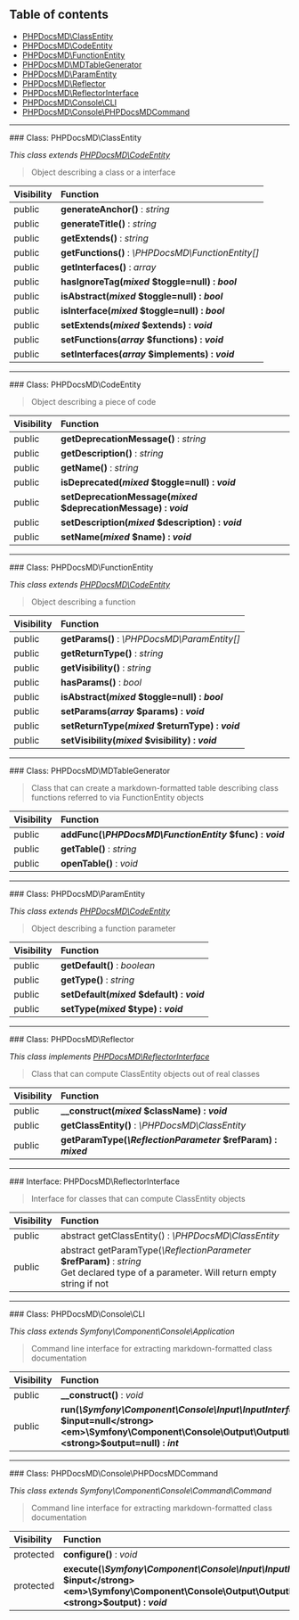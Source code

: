 ## Table of contents

- [PHPDocsMD\ClassEntity](#class-phpdocsmdclassentity)
- [PHPDocsMD\CodeEntity](#class-phpdocsmdcodeentity)
- [PHPDocsMD\FunctionEntity](#class-phpdocsmdfunctionentity)
- [PHPDocsMD\MDTableGenerator](#class-phpdocsmdmdtablegenerator)
- [PHPDocsMD\ParamEntity](#class-phpdocsmdparamentity)
- [PHPDocsMD\Reflector](#class-phpdocsmdreflector)
- [PHPDocsMD\ReflectorInterface](#interface-phpdocsmdreflectorinterface)
- [PHPDocsMD\Console\CLI](#class-phpdocsmdconsolecli)
- [PHPDocsMD\Console\PHPDocsMDCommand](#class-phpdocsmdconsolephpdocsmdcommand)

<hr /> 
### Class: PHPDocsMD\ClassEntity

*This class extends [PHPDocsMD\CodeEntity](#class-phpdocsmdcodeentity)*

> Object describing a class or a interface

| Visibility | Function |
|:-----------|:---------|
| public | <strong>generateAnchor()</strong> : <em>string</em> |
| public | <strong>generateTitle()</strong> : <em>string</em> |
| public | <strong>getExtends()</strong> : <em>string</em> |
| public | <strong>getFunctions()</strong> : <em>\PHPDocsMD\FunctionEntity[]</em> |
| public | <strong>getInterfaces()</strong> : <em>array</em> |
| public | <strong>hasIgnoreTag(<em>mixed</em> <strong>$toggle=null)</strong> : <em>bool</em> |
| public | <strong>isAbstract(<em>mixed</em> <strong>$toggle=null)</strong> : <em>bool</em> |
| public | <strong>isInterface(<em>mixed</em> <strong>$toggle=null)</strong> : <em>bool</em> |
| public | <strong>setExtends(<em>mixed</em> <strong>$extends)</strong> : <em>void</em> |
| public | <strong>setFunctions(<em>array</em> <strong>$functions)</strong> : <em>void</em> |
| public | <strong>setInterfaces(<em>array</em> <strong>$implements)</strong> : <em>void</em> |

<hr /> 
### Class: PHPDocsMD\CodeEntity

> Object describing a piece of code

| Visibility | Function |
|:-----------|:---------|
| public | <strong>getDeprecationMessage()</strong> : <em>string</em> |
| public | <strong>getDescription()</strong> : <em>string</em> |
| public | <strong>getName()</strong> : <em>string</em> |
| public | <strong>isDeprecated(<em>mixed</em> <strong>$toggle=null)</strong> : <em>void|bool</em> |
| public | <strong>setDeprecationMessage(<em>mixed</em> <strong>$deprecationMessage)</strong> : <em>void</em> |
| public | <strong>setDescription(<em>mixed</em> <strong>$description)</strong> : <em>void</em> |
| public | <strong>setName(<em>mixed</em> <strong>$name)</strong> : <em>void</em> |

<hr /> 
### Class: PHPDocsMD\FunctionEntity

*This class extends [PHPDocsMD\CodeEntity](#class-phpdocsmdcodeentity)*

> Object describing a function

| Visibility | Function |
|:-----------|:---------|
| public | <strong>getParams()</strong> : <em>\PHPDocsMD\ParamEntity[]</em> |
| public | <strong>getReturnType()</strong> : <em>string</em> |
| public | <strong>getVisibility()</strong> : <em>string</em> |
| public | <strong>hasParams()</strong> : <em>bool</em> |
| public | <strong>isAbstract(<em>mixed</em> <strong>$toggle=null)</strong> : <em>bool</em> |
| public | <strong>setParams(<em>array</em> <strong>$params)</strong> : <em>void</em> |
| public | <strong>setReturnType(<em>mixed</em> <strong>$returnType)</strong> : <em>void</em> |
| public | <strong>setVisibility(<em>mixed</em> <strong>$visibility)</strong> : <em>void</em> |

<hr /> 
### Class: PHPDocsMD\MDTableGenerator

> Class that can create a markdown-formatted table describing class functions referred to via FunctionEntity objects

| Visibility | Function |
|:-----------|:---------|
| public | <strong>addFunc(<em>\PHPDocsMD\FunctionEntity</em> <strong>$func)</strong> : <em>void</em> |
| public | <strong>getTable()</strong> : <em>string</em> |
| public | <strong>openTable()</strong> : <em>void</em> |

<hr /> 
### Class: PHPDocsMD\ParamEntity

*This class extends [PHPDocsMD\CodeEntity](#class-phpdocsmdcodeentity)*

> Object describing a function parameter

| Visibility | Function |
|:-----------|:---------|
| public | <strong>getDefault()</strong> : <em>boolean</em> |
| public | <strong>getType()</strong> : <em>string</em> |
| public | <strong>setDefault(<em>mixed</em> <strong>$default)</strong> : <em>void</em> |
| public | <strong>setType(<em>mixed</em> <strong>$type)</strong> : <em>void</em> |

<hr /> 
### Class: PHPDocsMD\Reflector

*This class implements [PHPDocsMD\ReflectorInterface](#interface-phpdocsmdreflectorinterface)*

> Class that can compute ClassEntity objects out of real classes

| Visibility | Function |
|:-----------|:---------|
| public | <strong>__construct(<em>mixed</em> <strong>$className)</strong> : <em>void</em> |
| public | <strong>getClassEntity()</strong> : <em>\PHPDocsMD\ClassEntity</em> |
| public | <strong>getParamType(<em>\ReflectionParameter</em> <strong>$refParam)</strong> : <em>mixed</em> |

<hr /> 
### Interface: PHPDocsMD\ReflectorInterface

> Interface for classes that can compute ClassEntity objects

| Visibility | Function |
|:-----------|:---------|
| public | abstract getClassEntity()</strong> : <em>\PHPDocsMD\ClassEntity</em> |
| public | abstract getParamType(<em>\ReflectionParameter</em> <strong>$refParam)</strong> : <em>string</em><br />Get declared type of a parameter. Will return empty string if not |

<hr /> 
### Class: PHPDocsMD\Console\CLI

*This class extends Symfony\Component\Console\Application*

> Command line interface for extracting markdown-formatted class documentation

| Visibility | Function |
|:-----------|:---------|
| public | <strong>__construct()</strong> : <em>void</em> |
| public | <strong>run(<em>\Symfony\Component\Console\Input\InputInterface</em> <strong>$input=null</strong><em>\Symfony\Component\Console\Output\OutputInterface</em> <strong>$output=null)</strong> : <em>int</em> |

<hr /> 
### Class: PHPDocsMD\Console\PHPDocsMDCommand

*This class extends Symfony\Component\Console\Command\Command*

> Command line interface for extracting markdown-formatted class documentation

| Visibility | Function |
|:-----------|:---------|
| protected | <strong>configure()</strong> : <em>void</em> |
| protected | <strong>execute(<em>\Symfony\Component\Console\Input\InputInterface</em> <strong>$input</strong><em>\Symfony\Component\Console\Output\OutputInterface</em> <strong>$output)</strong> : <em>void</em> |

